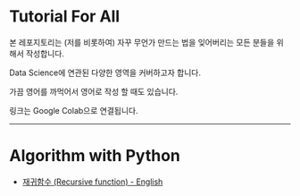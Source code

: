 # Tutorial For All

본 레포지토리는 (저를 비롯하여) 자꾸 무언가 만드는 법을 잊어버리는 모든 분들을 위해서 작성합니다.

Data Science에 연관된 다양한 영역을 커버하고자 합니다.

가끔 영어를 까먹어서 영어로 작성 할 때도 있습니다.

링크는 Google Colab으로 연결됩니다.

---
# Algorithm with Python 

* [재귀함수 (Recursive function) - English](https://colab.research.google.com/drive/12Lx_Zi30cMEOW-QhmMzU1fT-Syu65Enc?usp=sharing)
